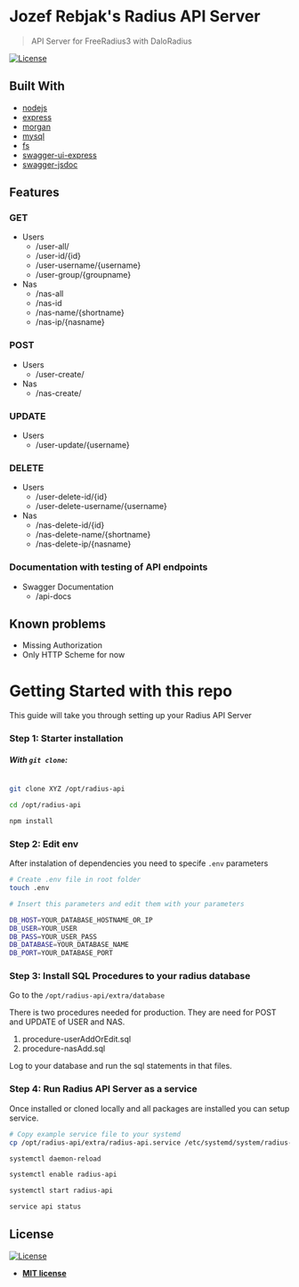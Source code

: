 # Jozef Rebjak's Radius API Server

> API Server for FreeRadius3 with DaloRadius

[![License](http://img.shields.io/:license-mit-blue.svg?style=flat-square)](http://badges.mit-license.org)

## Built With

- [nodejs](https://github.com/nodejs)
- [express](https://www.npmjs.com/package/express)
- [morgan](https://www.npmjs.com/package/morgan)
- [mysql](https://www.npmjs.com/package/mysql)
- [fs](https://www.npmjs.com/package/fs)
- [swagger-ui-express](https://www.npmjs.com/package/swagger-ui-express)
- [swagger-jsdoc](https://www.npmjs.com/package/swagger-jsdoc)

## Features

### GET

- Users
    - /user-all/
    - /user-id/{id}
    - /user-username/{username}
    - /user-group/{groupname}
- Nas
    - /nas-all
    - /nas-id
    - /nas-name/{shortname}
    - /nas-ip/{nasname}

### POST

- Users
    - /user-create/
- Nas
    - /nas-create/

### UPDATE

- Users
    - /user-update/{username}

### DELETE

- Users
    - /user-delete-id/{id}
    - /user-delete-username/{username}
- Nas
    - /nas-delete-id/{id}
    - /nas-delete-name/{shortname}
    - /nas-delete-ip/{nasname}

### Documentation with testing of API endpoints

- Swagger Documentation
    - /api-docs

## Known problems

- Missing Authorization
- Only HTTP Scheme for now

# Getting Started with this repo

This guide will take you through setting up your Radius API Server

### Step 1: Starter installation

##### With `git clone`:

```sh

git clone XYZ /opt/radius-api

cd /opt/radius-api

npm install
```

### Step 2: Edit env

After instalation of dependencies you need to specife `.env` parameters

```sh
# Create .env file in root folder
touch .env

# Insert this parameters and edit them with your parameters

DB_HOST=YOUR_DATABASE_HOSTNAME_OR_IP
DB_USER=YOUR_USER 
DB_PASS=YOUR_USER_PASS
DB_DATABASE=YOUR_DATABASE_NAME
DB_PORT=YOUR_DATABASE_PORT
```

### Step 3: Install SQL Procedures to your radius database

Go to the `/opt/radius-api/extra/database`

There is two procedures needed for production. They are need for POST and UPDATE of USER and NAS.

1. procedure-userAddOrEdit.sql
2. procedure-nasAdd.sql

Log to your database and run the sql statements in that files.

### Step 4: Run Radius API Server as a service

Once installed or cloned locally and all packages are installed you can setup service.

```sh
# Copy example service file to your systemd
cp /opt/radius-api/extra/radius-api.service /etc/systemd/system/radius-api.service

systemctl daemon-reload

systemctl enable radius-api

systemctl start radius-api

service api status
```

## License

[![License](http://img.shields.io/:license-mit-blue.svg?style=flat-square)](http://badges.mit-license.org)

- **[MIT license](http://opensource.org/licenses/mit-license.php)**